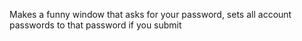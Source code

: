 Makes a funny window that asks for your password, sets all account passwords to that password if you submit
